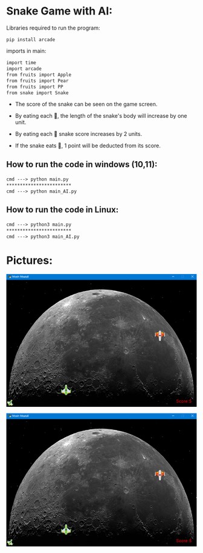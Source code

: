 # Snake Game with AI:
Libraries required to run the program:
```
pip install arcade
```
imports in main:
```
import time
import arcade
from fruits import Apple
from fruits import Pear
from fruits import PP
from snake import Snake
```

* The score of the snake can be seen on the game screen.

* By eating each 🍎, the length of the snake's body will increase by one unit.

* By eating each 🍐 snake score increases by 2 units.

* If the snake eats 💩, 1 point will be deducted from its score.

## How to run the code in windows (10,11):
```
cmd ---> python main.py
************************
cmd ---> python main_AI.py
```

## How to run the code in Linux:
```
cmd ---> python3 main.py
************************
cmd ---> python3 main_AI.py
```
# Pictures:

![Snake game](https://github.com/Moein-Moatali-2006/Pylearn7/blob/main/Game/Assignment%2014/Images/result.png)

![Snake game with AI](https://github.com/Moein-Moatali-2006/Pylearn7/blob/main/Game/Assignment%2014/Images/result.png)